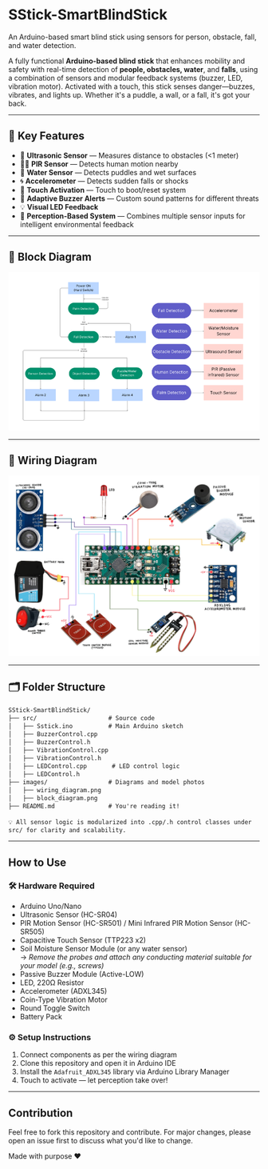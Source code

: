 # SStick-SmartBlindStick
An Arduino-based smart blind stick using sensors for person, obstacle, fall, and water detection.

A fully functional **Arduino-based blind stick** that enhances mobility and safety with real-time detection of **people, obstacles, water**, and **falls**, using a combination of sensors and modular feedback systems (buzzer, LED, vibration motor).
Activated with a touch, this stick senses danger—buzzes, vibrates, and lights up. Whether it's a puddle, a wall, or a fall, it's got your back.

---

## 🎯 Key Features

- 📏 **Ultrasonic Sensor** — Measures distance to obstacles (<1 meter)
- 🧍‍♂️ **PIR Sensor** — Detects human motion nearby
- 🫧 **Water Sensor** — Detects puddles and wet surfaces
- 🌀 **Accelerometer** — Detects sudden falls or shocks
- 🤚 **Touch Activation** — Touch to boot/reset system
- 🔔 **Adaptive Buzzer Alerts** — Custom sound patterns for different threats
- 💡 **Visual LED Feedback**
- 🧠 **Perception-Based System** — Combines multiple sensor inputs for intelligent environmental feedback

---

## 🧠 Block Diagram

![block diagram](diagrams/block_diagram.png)

---

## 🔌 Wiring Diagram

![wiring diagram](diagrams/wiring_diagram.png)

---

## 🗂️ Folder Structure

```plaintext
SStick-SmartBlindStick/
├── src/                    # Source code
│   ├── Sstick.ino          # Main Arduino sketch
│   ├── BuzzerControl.cpp
│   ├── BuzzerControl.h
│   ├── VibrationControl.cpp
│   ├── VibrationControl.h
│   ├── LEDControl.cpp       # LED control logic
│   ├── LEDControl.h
├── images/                 # Diagrams and model photos
│   ├── wiring_diagram.png
│   ├── block_diagram.png
├── README.md               # You're reading it!

💡 All sensor logic is modularized into .cpp/.h control classes under src/ for clarity and scalability.
```
---

## How to Use

### 🛠️ Hardware Required
- Arduino Uno/Nano  
- Ultrasonic Sensor (HC-SR04)  
- PIR Motion Sensor (HC-SR501) / Mini Infrared PIR Motion Sensor (HC-SR505)  
- Capacitive Touch Sensor (TTP223 x2)  
- Soil Moisture Sensor Module (or any water sensor)  
  → *Remove the probes and attach any conducting material suitable for your model (e.g., screws)*  
- Passive Buzzer Module (Active-LOW)  
- LED, 220Ω Resistor  
- Accelerometer (ADXL345)  
- Coin-Type Vibration Motor  
- Round Toggle Switch  
- Battery Pack  

### ⚙️ Setup Instructions
1. Connect components as per the wiring diagram  
2. Clone this repository and open it in Arduino IDE  
3. Install the `Adafruit_ADXL345` library via Arduino Library Manager  
4. Touch to activate — let perception take over!


---

## Contribution
Feel free to fork this repository and contribute. For major changes, please open an issue first to discuss what you'd like to change.

Made with purpose ❤️
